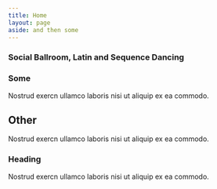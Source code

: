 ```yaml
---
title: Home
layout: page
aside: and then some
---
```


<h3>Social Ballroom, Latin and Sequence Dancing</h3>

<article class="grid_3">
	<h3>Some</h3>
	Nostrud exercn ullamco laboris nisi ut aliquip ex ea commodo.
</article>
<article class="grid_6">
	<h2>Other</h2>
	Nostrud exercn ullamco laboris nisi ut aliquip ex ea commodo.
</article>
<article class="grid_3">
	<h3>Heading</h3>
	Nostrud exercn ullamco laboris nisi ut aliquip ex ea commodo.
</article>
